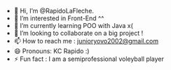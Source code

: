 - 👋 Hi, I’m @RapidoLaFleche.
- 👀 I’m interested in Front-End ^^
- 🌱 I’m currently learning POO with Java x(
- 💞️ I’m looking to collaborate on a big project !
- 📫 How to reach me : junioryovo2002@gmail.com
- 😄 Pronouns: KC Rapido :)
- ⚡ Fun fact : I am a semiprofessional voleyball player 

<!---
RapidoLaFleche/RapidoLaFleche is a ✨ special ✨ repository because its `README.md` (this file) appears on your GitHub profile.
You can click the Preview link to take a look at your changes.
--->
